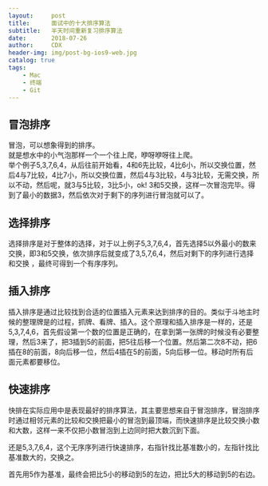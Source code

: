 ```yaml
---
layout:     post
title:      面试中的十大排序算法
subtitle:   半天时间重新复习排序算法
date:       2018-07-26
author:     CDX
header-img: img/post-bg-ios9-web.jpg
catalog: true
tags:
    - Mac
    - 终端
    - Git
---
```

## 冒泡排序
  
冒泡，可以想象得到的排序。    
就是想水中的小气泡那样一个一个往上爬，咿呀咿呀往上爬。  
举个例子5,3,7,6,4，从后往前开始看，4和6先比较，4比6小，所以交换位置，然后4与7比较，4比7小，所以交换位置，然后4与3比较，4与3比较，无需交换，所以不动，然后呢，就3与5比较，3比5小，ok!  3和5交换，这样一次冒泡完毕。得到了最小的数据3，然后依次对于剩下的序列进行冒泡就可以了。
  
## 选择排序  
  
选择排序是对于整体的选择，对于以上例子5,3,7,6,4，首先选择5以外最小的数来交换，即3和5交换，依次排序后就变成了3,5,7,6,4，然后对剩下的序列进行选择和交换 ，最终可得到一个有序序列。

## 插入排序
  
插入排序是通过比较找到合适的位置插入元素来达到排序的目的。类似于斗地主时候的整理牌是的过程，抓牌、看牌、插入。这个原理和插入排序是一样的，还是5,3,7,4,6，首先假设第一个数的位置是正确的，在拿到第一张牌的时候没有必要整理，然后3来了，把3插到5的前面，把5往后移一个位置。然后第二次8不动，把6插在8的前面，8向后移一位，然后4插在5的前面，5向后移一位。移动时所有后面元素都要移位。  
  
## 快速排序
    
快排在实际应用中是表现最好的排序算法，其主要思想来自于冒泡排序，冒泡排序时通过相邻元素的比较和交换把最小的冒泡到最顶端，而快速排序是比较交换小数和大数，这样一来不仅把小数冒泡到上边同时把大数沉到下面。    
  
还是5,3,7,6,4，这个无序序列进行快速排序，右指针找比基准数小的，左指针找比基准数大的，交换之。
  
首先用5作为基准，最终会把比5小的移动到5的左边，把比5大的移动到5的右边。
